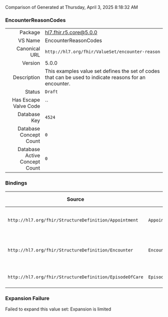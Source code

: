 Comparison of 
Generated at Thursday, April 3, 2025 8:18:32 AM

### EncounterReasonCodes

|      |     |
| ---: | --- |
| Package | hl7.fhir.r5.core@5.0.0 |
| VS Name | EncounterReasonCodes |
| Canonical URL | `http://hl7.org/fhir/ValueSet/encounter-reason` |
| Version | 5.0.0 |
| Description | This examples value set defines the set of codes that can be used to indicate reasons for an encounter. |
| Status | `Draft` |
| Has Escape Valve Code | `` |
| Database Key | `4524` |
| Database Concept Count | `0` |
| Database Active Concept Count | `0` |
### Bindings

| Source | Element | Binding | Strength | Element Short |
| ------ | ------- | ------- | -------- | ------------- |
| `http://hl7.org/fhir/StructureDefinition/Appointment` | `Appointment.reason` | `http://hl7.org/fhir/ValueSet/encounter-reason` | `Preferred` | Reason this appointment is scheduled |
| `http://hl7.org/fhir/StructureDefinition/Encounter` | `Encounter.reason.value` | `http://hl7.org/fhir/ValueSet/encounter-reason` | `Preferred` | Reason the encounter takes place (core or reference) |
| `http://hl7.org/fhir/StructureDefinition/EpisodeOfCare` | `EpisodeOfCare.reason.value` | `http://hl7.org/fhir/ValueSet/encounter-reason` | `Example` | Medical reason to be addressed |

### Expansion Failure

Failed to expand this value set: Expansion is limited
